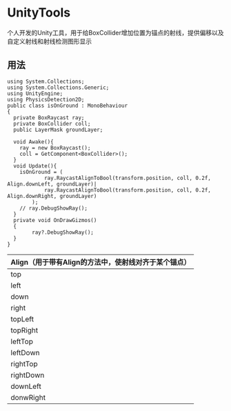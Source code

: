 # UnityTools
个人开发的Unity工具，用于给BoxCollider增加位置为锚点的射线，提供偏移以及自定义射线和射线检测图形显示
## 用法
 ```CSharp
using System.Collections;
using System.Collections.Generic;
using UnityEngine;
using PhysicsDetection2D;
public class isOnGround : MonoBehaviour
{
   private BoxRaycast ray;
   private BoxCollider coll;
   public LayerMask groundLayer;

   void Awake(){
     ray = new BoxRaycast();
     coll = GetComponent<BoxCollider>();
   }
   void Update(){
     isOnGround = (
             ray.RaycastAlignToBool(transform.position, coll, 0.2f, Align.downLeft, groundLayer)|
             ray.RaycastAlignToBool(transform.position, coll, 0.2f, Align.downRight, groundLayer)
         );
     // ray.DebugShowRay();
   }
   private void OnDrawGizmos()
   {
         ray?.DebugShowRay();
   }
}
```
|Align（用于带有Align的方法中，使射线对齐于某个锚点）|
| --- |
|top  |
|left |
|down |
|right|
|topLeft|
|topRight|
|leftTop|
|leftDown|
|rightTop|
|rightDown|
|downLeft|
|donwRight|

